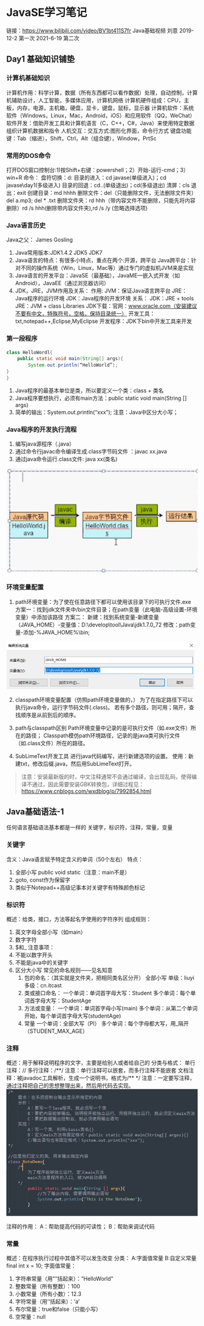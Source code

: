 # JavaSE学习笔记
链接：https://www.bilibili.com/video/BV1bt411S7fr
Java基础视频 刘意
2019-12-2 第一次 2021-6-19 第二次
## Day1 基础知识铺垫
### 计算机基础知识
计算机作用：科学计算，数据（所有东西都可以看作数据）处理，自动控制，计算机辅助设计，人工智能，多媒体应用，计算机网络
计算机硬件组成：CPU，主板，内存，电源，主机箱，硬盘，显卡，键盘，鼠标，显示器
计算机软件：系统软件（Windows，Linux，Mac，Android，iOS）和应用软件（QQ，WeChat）
软件开发：借助开发工具和计算机语言（C，C++，C#，Java）来使用特定数据组织计算机数据和指令
人机交互：交互方式:图形化界面，命令行方式
键盘功能键：Tab（缩进），Shift，Ctrl，Alt（组合键），Window，PrtSc
### 常用的DOS命令
打开DOS窗口控制台:1)按Shift+右键：powershell；2）开始-运行-cmd；3）win+R
命令：
盘符切换：d:
目录的进入：cd javase(单级进入)；cd javase\day1(多级进入)
目录的回退：cd..(单级退出)；cd\(多级退出)
清屏：cls
退出：exit
创建目录：md hhhh
删除文件：del（只能删除文件，无法删除文件夹） del a.mp3; del * .txt
删除文件夹：rd hhh（带内容文件不能删除，只能先将内容删除）rd /s hhh(删除带内容文件夹),rd /s /y (忽略选择选项)
### Java语言历史
Java之父： James Gosling
1. Java常用版本:JDK1.4.2		JDK5		JDK7
2. Java语言的特点：有很多小特点，重点在两个:开源，跨平台
Java跨平台：针对不同的操作系统（Win，Linux，Mac等）通过专门的虚拟机JVM来是实现
3. Java语言的开发平台：JavaSE（最基础），JavaME—嵌入式开发（如Android），JavaEE（通过浏览器访问）
4. JDK，JRE，JVM作用及关系：
作用:
JVM：保证Java语言跨平台
JRE：Java程序的运行环境
JDK：Java程序的开发环境
关系：
JDK：JRE + tools
JRE：JVM + class Libraries
JDK下载：官网：www.oracle.com（安装建议不要有中文，特殊符号，空格，保持目录统一）
开发工具：txt,notepad++,Eclipse,MyEclipse
开发程序：JDK下bin中开发工具来开发
### 第一段程序
```java
class HelloWordl{
	public static void main(String[] args){
		System.out.println(“HelloWorld”);
}
}
```

1. Java程序的最基本单位是类，所以要定义一个类：class + 类名
2. Java程序要想执行，必须有main方法：public static void main(String [] args)
3. 简单的输出：System.out.println(“xxx”);
   注意：Java中区分大小写；
### Java程序的开发执行流程
1. 编写java源程序（.java）
2. 通过命令行javac命令编译生成.class字节码文件 ：javac xx.java
3. 通过java命令运行.class文件: java xx(类名)
<img src="pic\JavaDevelop.png" alt="JavaDevelop"  />

### 环境变量配置
1. path环境变量：为了使在任意路径下都可以使用该目录下的可执行文件.exe
方案一：找到jdk文件夹中/bin文件目录；在path变量（此电脑-高级设置-环境变量）中添加该路径
方案二：
新建：找到系统变量-新建变量（JAVA_HOME）-变量值：D:\develop\tool\Java\jdk1.7.0_72
修改：path变量-添加-%JAVA_HOME%\bin;
<img src="pic\JavaHome.png" alt="JavaHome"  />

2. classpath环境变量配置（仿照path环境变量做的，）
	为了在指定路径下可以执行java命令，运行字节码文件(.class)。
	若有多个路径，则可用；隔开，查找顺序是从前到后的顺序。
	
3. path与classpath区别
	Path环境变量中记录的是可执行文件（如.exe文件）所在的路径；
	Classpath模仿path环境路径，记录的是java类可执行文件（如.class文件）所在的路径。
	
4. SubLimeText开发工具
    进行java代码编写，进行新建选项的设置。
    使用：新建txt，修改后缀.java，然后用SubLimeText打开。

> 注意：安装最新版的时，中文注释通常不会通过编译，会出现乱码，使得编译不通过，因此需要安装GBK转换包，详细过程见：https://www.cnblogs.com/wxdblog/p/7992854.html


## Java基础语法-1
任何语言基础语法基本都是一样的
关键字，标识符，注释，常量，变量
### 关键字
含义：Java语言赋予特定含义的单词（50个左右）
特点：
1. 全部小写 	public void static（注意：main不是）
2. goto, const作为保留字
3. 类似于Notepad++高级记事本对关键字有特殊颜色标记
### 标识符
概述：给类，接口，方法等起名字使用的字符序列
组成规则：
1. 英文字母全部小写（如main）
2. 数字字符
3. $和\_ 
注意事项：
1. 不能以数字开头
2. 不能是java中的关键字
3. 区分大小写
	常见的命名规则——见名知意
	1.  包的命名：（其实就是文件夹，把相同类名区分开）
		全部小写
		单级：liuyi
		多级：cn.itcast
	2. 类或接口命名：
		一个单词：单词首字母大写：Student
		多个单词：每个单词首字母大写：StudentAge
	3. 方法或变量：
		一个单词：单词首字母小写(main)
		多个单词：从第二个单词开始，每个单词首字母大写(studentAge)
	4. 常量
		一个单词：全部大写（PI）
		多个单词：每个字母都大写，用\_隔开（STUDENT\_MAX\_AGE）

### 注释
概述：用于解释说明程序的文字，主要是给别人或者给自己的
分类与格式：
单行注释：// 
多行注释：/\*\*/
注意：单行注释可以嵌套，而多行注释不能嵌套
文档注释：被javadoc工具解析，生成一个说明书，格式为/\*\* \*/
注意：一定要写注释，通过注释把自己的思想整理出来，然后用代码去实现。
![note](pic\note.png)

注释的作用：
	A：帮助提高代码的可读性；
	B：帮助来调试代码
### 常量
概述：在程序执行过程中其值不可以发生改变
分类：
	A:字面值常量
	B:自定义常量
		final int x = 10;
字面值常量：
1. 字符串常量（用””括起来）：”HelloWorld”
2. 整数常量（所有整数）：100
3. 小数常量（所有小数）：12.3
4. 字符常量（用’’括起来）：’a’
5. 布尔常量：true和false（只能小写）
6. 空常量：null

